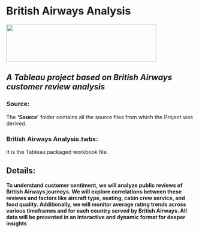 # British Airways Analysis
<img src="https://upload.wikimedia.org/wikipedia/sco/4/42/British_Airways_Logo.svg" width=400 height=100> <br>
## *A Tableau project based on British Airways customer review analysis* </br>
### Source:
The **'Source'** folder contains all the source files from which the Project was derived. <br>
### British Airways Analysis.twbx:
It is the Tableau packaged workbook file.
## Details:<br>
**To understand customer sentiment, we will analyze public reviews of British Airways journeys. We will explore correlations between these reviews and factors like aircraft type, seating, cabin crew service, and food quality. Additionally, we will monitor average rating trends across various timeframes and for each country served by British Airways. All data will be presented in an interactive and dynamic format for deeper insights**
